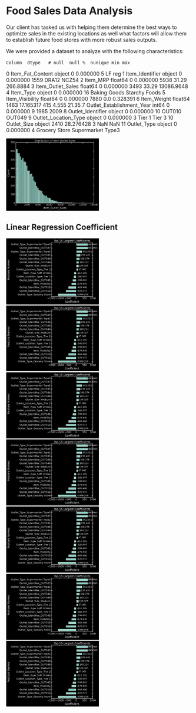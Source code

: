 # Food Sales Data Analysis

Our client has tasked us with helping them determine the best ways to optimize sales in the existing locations as well what factors will allow them to establish future food stores with more robust sales outputs.

We were provided a dataset to analyze with the following characteristics:

	Column	dtype	# null	null %	nunique	min	max
0	Item_Fat_Content	object	0	0.000000	5	LF	reg
1	Item_Identifier	object	0	0.000000	1559	DRA12	NCZ54
2	Item_MRP	float64	0	0.000000	5938	31.29	266.8884
3	Item_Outlet_Sales	float64	0	0.000000	3493	33.29	13086.9648
4	Item_Type	object	0	0.000000	16	Baking Goods	Starchy Foods
5	Item_Visibility	float64	0	0.000000	7880	0.0	0.328391
6	Item_Weight	float64	1463	17.165317	415	4.555	21.35
7	Outlet_Establishment_Year	int64	0	0.000000	9	1985	2009
8	Outlet_Identifier	object	0	0.000000	10	OUT010	OUT049
9	Outlet_Location_Type	object	0	0.000000	3	Tier 1	Tier 3
10	Outlet_Size	object	2410	28.276428	3	NaN	NaN
11	Outlet_Type	object	0	0.000000	4	Grocery Store	Supermarket Type3

<img src='Images/dist_outlet_sales.png' width=50%>



## Linear Regression Coefficient
<img src='Images/sales_lin_reg_coeffs.png' width=50%>






<img src='Images/sales_lin_reg_coeffs.png' width=50%>

<img src='Images/sales_lin_reg_coeffs.png' width=50%>

<img src='Images/sales_lin_reg_coeffs.png' width=50%>

<img src='Images/sales_lin_reg_coeffs.png' width=50%>

<img src='Images/sales_lin_reg_coeffs.png' width=50%>

<img src='Images/sales_lin_reg_coeffs.png' width=50%>